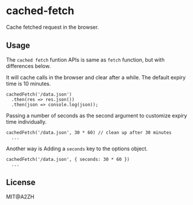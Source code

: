 # cached-fetch
Cache fetched request in the browser.

## Usage

The `cached fetch` funtion APIs is same as `fetch` function, but with differences below.

It will cache calls in the browser and clear after a while. The default expiry time is 10 minutes.

```
cachedFetch('/data.json')
  .then(res => res.json())
  .then(json => console.log(json));
```

Passing a number of seconds as the second argument to customize expiry time individually.

```
cachedFetch('/data.json', 30 * 60) // clean up after 30 minutes
  ...
```

Another way is Adding a `seconds` key to the options object.

```
cachedFetch('/data.json', { seconds: 30 * 60 })
  ...
```

## License

MIT@A2ZH
